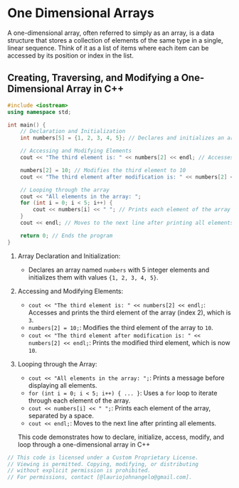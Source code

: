 # One Dimensional Arrays
A one-dimensional array, often referred to simply as an array, is a data structure that stores a collection of elements of the same type in a single, linear sequence. Think of it as a list of items where each item can be accessed by its position or index in the list.

## Creating, Traversing, and Modifying a One-Dimensional Array in C++
```cpp
#include <iostream>
using namespace std;

int main() {
    // Declaration and Initialization
    int numbers[5] = {1, 2, 3, 4, 5}; // Declares and initializes an array with 5 elements

    // Accessing and Modifying Elements
    cout << "The third element is: " << numbers[2] << endl; // Accesses and prints the third element (index 2)

    numbers[2] = 10; // Modifies the third element to 10
    cout << "The third element after modification is: " << numbers[2] << endl; // Prints the modified third element

    // Looping through the array
    cout << "All elements in the array: ";
    for (int i = 0; i < 5; i++) {
        cout << numbers[i] << " "; // Prints each element of the array
    }
    cout << endl; // Moves to the next line after printing all elements

    return 0; // Ends the program
}
```
1. Array Declaration and Initialization:
   - Declares an array named `numbers` with 5 integer elements and initializes them with values `{1, 2, 3, 4, 5}`.
3. Accessing and Modifying Elements:
   - `cout << "The third element is: " << numbers[2] << endl;`: Accesses and prints the third element of the array (index 2), which is `3`.
   - `numbers[2] = 10;`: Modifies the third element of the array to `10`.
   - `cout << "The third element after modification is: " << numbers[2] << endl;`: Prints the modified third element, which is now `10`.
5. Looping through the Array:
   - `cout << "All elements in the array: ";`: Prints a message before displaying all elements.
   - `for (int i = 0; i < 5; i++) { ... }`: Uses a `for` loop to iterate through each element of the array.
   - `cout << numbers[i] << " ";`: Prints each element of the array, separated by a space.
   - `cout << endl;`: Moves to the next line after printing all elements.

   This code demonstrates how to declare, initialize, access, modify, and loop through a one-dimensional array in C++

```cpp
// This code is licensed under a Custom Proprietary License.
// Viewing is permitted. Copying, modifying, or distributing
// without explicit permission is prohibited.
// For permissions, contact [@lauriojohnangelo@gmail.com].
```

